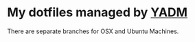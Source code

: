 # My dotfiles managed by [YADM](https://yadm.io/)

There are separate branches for OSX and Ubuntu Machines.
